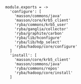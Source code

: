 
    module.exports = ->
      'configure': [
        'masson/commons/java'
        'masson/core/krb5_client'
        'ryba/commons/krb5_user'
        'ryba/ganglia/collector'
        'ryba/graphite/carbon'
        'ryba/lib/hconfigure'
        'ryba/lib/hdp_select'
        'ryba/hadoop/core/configure'
      ]
      'install': [
        'masson/core/krb5_client'
        'masson/commons/java'
        'ryba/commons/repos'
        'ryba/hadoop/core/install'
      ]
